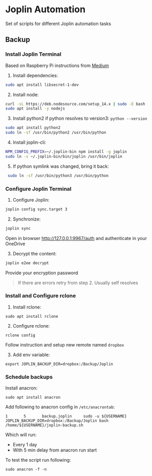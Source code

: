 # Joplin Automation

Set of scripts for different Joplin automation tasks

## Backup

### Install Joplin Terminal

Based on Raspberry Pi instructions from [Medium](https://medium.com/@numbuk/joplin-on-raspberry-pi-raspbian-d046ec615e40)

1. Install dependencies:
```bash
sudo apt install libsecret-1-dev
```

2. Install node:
```bash
curl -sL https://deb.nodesource.com/setup_14.x | sudo -E bash
sudo apt install -y nodejs
```

3. Install python2 if python resolves to version3: `python --version`
```bash
sudo apt install python2
sudo ln -sf /usr/bin/python2 /usr/bin/python
```

4. Install joplin-cli:
```bash
NPM_CONFIG_PREFIX=~/.joplin-bin npm install -g joplin
sudo ln -s ~/.joplin-bin/bin/joplin /usr/bin/joplin
```

5. If python symlink was changed, bring it back:
```bash
 sudo ln -sf /usr/bin/python3 /usr/bin/python
```

### Configure Joplin Terminal

1. Configure Joplin:

```bash
joplin config sync.target 3
```

2. Synchronize:
```bash
joplin sync
```
Open in browser http://127.0.0.1:9967/auth and authenticate in your OneDrive

3. Decrypt the content:
```bash
joplin e2ee decrypt
```
Provide your encryption password

> If there are errors retry from step 2. Usually self resolves

### Install and Configure rclone

1. Install rclone:
```
sudo apt install rclone
```

2. Configure rclone:
```
rclone config
```
Follow instruction and setup new remote named `dropbox`

3. Add env variable:
```
export JOPLIN_BACKUP_DIR=dropbox:/Backup/Joplin
```

### Schedule backups

Install anacron:
```
sudo apt install anacron
```

Add following to anacron config in `/etc/anacrontab`:
```
1       5       backup.joplin     sudo -u ${USERNAME} JOPLIN_BACKUP_DIR=dropbox:/Backup/Joplin bash /home/${USERNAME}/joplin-backup.sh
```
Which will run:
* Every 1 day
* With 5 min delay from anacron run start

To test the script run following:
```
sudo anacron -f -n 
```